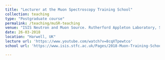 ```yaml
---
title: "Lecturer at the Muon Spectroscopy Training School"
collection: teaching
type: "Postgraduate course"
permalink: /teaching/muSR-teaching
venue: "ISIS Neutron and Muon Source. Rutherford Appleton Laboratory, STFC"
date: 26-03-2018 
location: "Harwell, UK"
lecture url: 'https://www.youtube.com/watch?v=8cqXTpewtco'
school url: 'https://www.isis.stfc.ac.uk/Pages/2018-Muon-Training-School.aspx'

---
```

